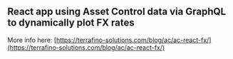 
## React app using Asset Control data via GraphQL to dynamically plot FX rates

More info here: [https://terrafino-solutions.com/blog/ac/ac-react-fx/](https://terrafino-solutions.com/blog/ac/ac-react-fx/)

